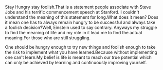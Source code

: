 Stay Hungry stay foolish.That is a  statement people associate with Steve Jobs and his terrific commencement speech at Stanford.
I couldn't understand the meaning of this statement for long.What does it mean? Does it mean one has to always remain hungry to be
successful and always take a foolish decision?Well, Einstein used to say contrary.
Anyways my struggle to find the meaning of life and my role in it lead me to find the actual meaning.For those who are still struggling.

One should be hungry enough to try new things and foolish enough to take the risk to implement what you have learned.Because without implementing one can't learn.My belief is life is meant to reach our true potential which can only be achieved by learning and
continuously improving yourself.
